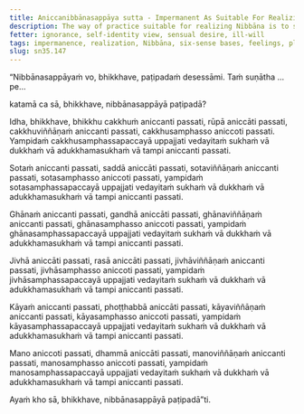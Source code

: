 ```yaml
---
title: Aniccanibbānasappāya sutta - Impermanent As Suitable For Realizing Nibbāna
description: The way of practice suitable for realizing Nibbāna is to see the impermanence of the six sense bases and their objects.
fetter: ignorance, self-identity view, sensual desire, ill-will
tags: impermanence, realization, Nibbāna, six-sense bases, feelings, pleasant, painful, neither-painful-nor-pleasant, sn, sn35-44, sn35
slug: sn35.147
---
```


“Nibbānasappāyaṁ vo, bhikkhave, paṭipadaṁ desessāmi. Taṁ suṇātha …pe…

katamā ca sā, bhikkhave, nibbānasappāyā paṭipadā?

Idha, bhikkhave, bhikkhu cakkhuṁ aniccanti passati, rūpā aniccāti passati, cakkhuviññāṇaṁ aniccanti passati, cakkhusamphasso aniccoti passati. Yampidaṁ cakkhusamphassapaccayā uppajjati vedayitaṁ sukhaṁ vā dukkhaṁ vā adukkhamasukhaṁ vā tampi aniccanti passati.

Sotaṁ aniccanti passati, saddā aniccāti passati, sotaviññāṇaṁ aniccanti passati, sotasamphasso aniccoti passati, yampidaṁ sotasamphassapaccayā uppajjati vedayitaṁ sukhaṁ vā dukkhaṁ vā adukkhamasukhaṁ vā tampi aniccanti passati.

Ghānaṁ aniccanti passati, gandhā aniccāti passati, ghānaviññāṇaṁ aniccanti passati, ghānasamphasso aniccoti passati, yampidaṁ ghānasamphassapaccayā uppajjati vedayitaṁ sukhaṁ vā dukkhaṁ vā adukkhamasukhaṁ vā tampi aniccanti passati.

Jivhā aniccāti passati, rasā aniccāti passati, jivhāviññāṇaṁ aniccanti passati, jivhāsamphasso aniccoti passati, yampidaṁ jivhāsamphassapaccayā uppajjati vedayitaṁ sukhaṁ vā dukkhaṁ vā adukkhamasukhaṁ vā tampi aniccanti passati.

Kāyaṁ aniccanti passati, phoṭṭhabbā aniccāti passati, kāyaviññāṇaṁ aniccanti passati, kāyasamphasso aniccoti passati, yampidaṁ kāyasamphassapaccayā uppajjati vedayitaṁ sukhaṁ vā dukkhaṁ vā adukkhamasukhaṁ vā tampi aniccanti passati.

Mano aniccoti passati, dhammā aniccāti passati, manoviññāṇaṁ aniccanti passati, manosamphasso aniccoti passati, yampidaṁ manosamphassapaccayā uppajjati vedayitaṁ sukhaṁ vā dukkhaṁ vā adukkhamasukhaṁ vā tampi aniccanti passati.

Ayaṁ kho sā, bhikkhave, nibbānasappāyā paṭipadā”ti.
